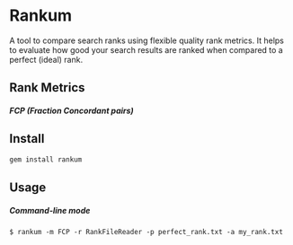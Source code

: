 # Rankum
A tool to compare search ranks using flexible quality rank metrics.
It helps to evaluate how good your search results are ranked when compared to a perfect (ideal) rank.

## Rank Metrics

##### FCP (Fraction Concordant pairs)

## Install

```ruby
gem install rankum
```

## Usage

##### Command-line mode

```shell
$ rankum -m FCP -r RankFileReader -p perfect_rank.txt -a my_rank.txt
```
